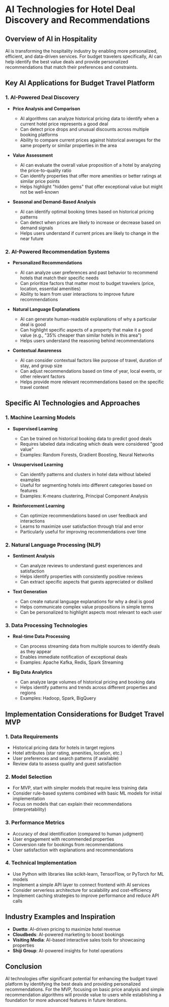 # AI Technologies for Hotel Deal Discovery and Recommendations

## Overview of AI in Hospitality
AI is transforming the hospitality industry by enabling more personalized, efficient, and data-driven services. For budget travelers specifically, AI can help identify the best value deals and provide personalized recommendations that match their preferences and constraints.

## Key AI Applications for Budget Travel Platform

### 1. AI-Powered Deal Discovery
- **Price Analysis and Comparison**
  - AI algorithms can analyze historical pricing data to identify when a current hotel price represents a good deal
  - Can detect price drops and unusual discounts across multiple booking platforms
  - Ability to compare current prices against historical averages for the same property or similar properties in the area

- **Value Assessment**
  - AI can evaluate the overall value proposition of a hotel by analyzing the price-to-quality ratio
  - Can identify properties that offer more amenities or better ratings at similar price points
  - Helps highlight "hidden gems" that offer exceptional value but might not be well-known

- **Seasonal and Demand-Based Analysis**
  - AI can identify optimal booking times based on historical pricing patterns
  - Can detect when prices are likely to increase or decrease based on demand signals
  - Helps users understand if current prices are likely to change in the near future

### 2. AI-Powered Recommendation Systems
- **Personalized Recommendations**
  - AI can analyze user preferences and past behavior to recommend hotels that match their specific needs
  - Can prioritize factors that matter most to budget travelers (price, location, essential amenities)
  - Ability to learn from user interactions to improve future recommendations

- **Natural Language Explanations**
  - AI can generate human-readable explanations of why a particular deal is good
  - Can highlight specific aspects of a property that make it a good value (e.g., "35% cheaper than similar hotels in this area")
  - Helps users understand the reasoning behind recommendations

- **Contextual Awareness**
  - AI can consider contextual factors like purpose of travel, duration of stay, and group size
  - Can adjust recommendations based on time of year, local events, or other relevant factors
  - Helps provide more relevant recommendations based on the specific travel context

## Specific AI Technologies and Approaches

### 1. Machine Learning Models
- **Supervised Learning**
  - Can be trained on historical booking data to predict good deals
  - Requires labeled data indicating which deals were considered "good value"
  - Examples: Random Forests, Gradient Boosting, Neural Networks

- **Unsupervised Learning**
  - Can identify patterns and clusters in hotel data without labeled examples
  - Useful for segmenting hotels into different categories based on features
  - Examples: K-means clustering, Principal Component Analysis

- **Reinforcement Learning**
  - Can optimize recommendations based on user feedback and interactions
  - Learns to maximize user satisfaction through trial and error
  - Particularly useful for improving recommendations over time

### 2. Natural Language Processing (NLP)
- **Sentiment Analysis**
  - Can analyze reviews to understand guest experiences and satisfaction
  - Helps identify properties with consistently positive reviews
  - Can extract specific aspects that guests appreciated or disliked

- **Text Generation**
  - Can create natural language explanations for why a deal is good
  - Helps communicate complex value propositions in simple terms
  - Can be personalized to highlight aspects most relevant to each user

### 3. Data Processing Technologies
- **Real-time Data Processing**
  - Can process streaming data from multiple sources to identify deals as they appear
  - Enables immediate notification of exceptional deals
  - Examples: Apache Kafka, Redis, Spark Streaming

- **Big Data Analytics**
  - Can analyze large volumes of historical pricing and booking data
  - Helps identify patterns and trends across different properties and regions
  - Examples: Hadoop, Spark, BigQuery

## Implementation Considerations for Budget Travel MVP

### 1. Data Requirements
- Historical pricing data for hotels in target regions
- Hotel attributes (star rating, amenities, location, etc.)
- User preferences and search patterns (if available)
- Review data to assess quality and guest satisfaction

### 2. Model Selection
- For MVP, start with simpler models that require less training data
- Consider rule-based systems combined with basic ML models for initial implementation
- Focus on models that can explain their recommendations (interpretability)

### 3. Performance Metrics
- Accuracy of deal identification (compared to human judgment)
- User engagement with recommended properties
- Conversion rate for bookings from recommendations
- User satisfaction with explanations and recommendations

### 4. Technical Implementation
- Use Python with libraries like scikit-learn, TensorFlow, or PyTorch for ML models
- Implement a simple API layer to connect frontend with AI services
- Consider serverless architecture for scalability and cost-efficiency
- Implement caching strategies to improve performance and reduce API calls

## Industry Examples and Inspiration
- **Duetto**: AI-driven pricing to maximize hotel revenue
- **Cloudbeds**: AI-powered marketing to boost bookings
- **Visiting Media**: AI-based interactive sales tools for showcasing properties
- **Shiji Group**: AI-powered insights for hotel operations

## Conclusion
AI technologies offer significant potential for enhancing the budget travel platform by identifying the best deals and providing personalized recommendations. For the MVP, focusing on basic price analysis and simple recommendation algorithms will provide value to users while establishing a foundation for more advanced features in future iterations.
